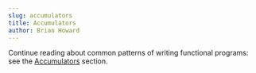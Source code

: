 ```yaml
---
slug: accumulators
title: Accumulators
author: Brian Howard
---
```


Continue reading about common patterns of writing functional programs: see the [Accumulators](/docs/fp/map-reduce#accumulators) section.